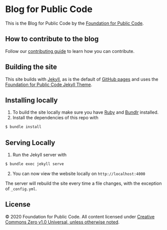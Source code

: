 # Blog for Public Code

This is the Blog for Public Code by the [Foundation for Public Code](https://publiccode.net).

## How to contribute to the blog

Follow our [contributing guide](CONTRIBUTING.md) to learn how you can contribute.

## Building the site

This site builds with [Jekyll](http://jekyllrb.com/), as is the default of [GitHub pages](https://pages.github.com/) and uses the [Foundation for Public Code Jekyll Theme](https://github.com/publiccodenet/jekyll-theme).

## Installing locally

1. To build the site locally make sure you have [Ruby](https://www.ruby-lang.org/en/) and [Bundlr](https://bundler.io/) installed.
2. Install the dependencies of this repo with

```bash
$ bundle install
```

## Serving Locally

1. Run the Jekyll server with

```bash
$ bundle exec jekyll serve
```

2. You can now view the website locally on `http://localhost:4000`

The server will rebuild the site every time a file changes, with the exception of `_config.yml`.

## License

© 2020 Foundation for Public Code. All content licensed under [Creative Commons Zero v1.0 Universal, unless otherwise noted](LICENSE.md).
